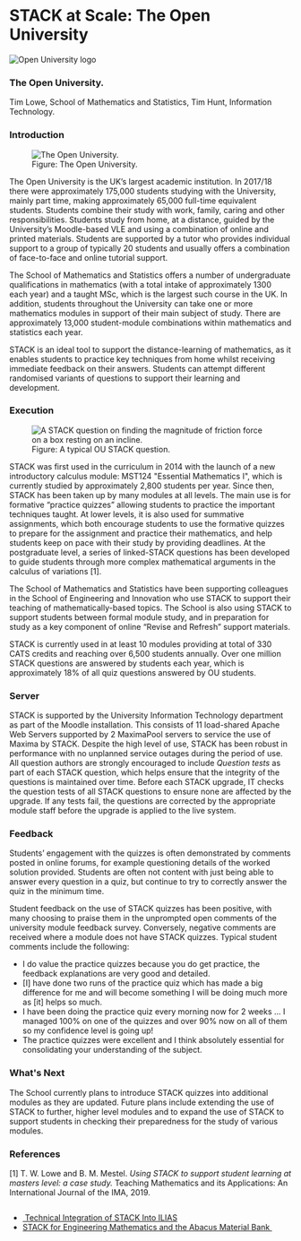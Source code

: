 # STACK at Scale: The Open University
<img class="figure-img img-fluid float-right img-logo" src="../Images/OU_logo.png" alt="Open University logo">

### The Open University.
Tim Lowe, School of Mathematics and Statistics,
Tim Hunt, Information Technology.

### Introduction
<div class="float-right img-tall">
<figure class="figure">
<img class="figure-img img-fluid" src="../Images/OU_1.jpg" alt="The Open University.">
  <figcaption class="figure-caption">Figure: The Open University.
</figcaption>
</figure></div>
The Open University is the UK’s largest academic institution. In 2017/18 there were approximately 175,000 students studying with the University, mainly part time, making approximately 65,000 full-time equivalent students. Students combine their study with work, family, caring and other responsibilities. Students study from home, at a distance, guided by the University’s Moodle-based VLE and using a combination of online and printed materials. Students are supported by a tutor who provides individual support to a group of typically 20 students and usually offers a combination of face-to-face and online tutorial support. 

The School of Mathematics and Statistics offers a number of undergraduate qualifications in mathematics (with a total intake of approximately 1300 each year) and a taught MSc, which is the largest such course in the UK. In addition, students throughout the University can take one or more mathematics modules in support of their main subject of study. There are approximately 13,000 student-module combinations within mathematics and statistics each year.

STACK is an ideal tool to support the distance-learning of mathematics, as it enables students to practice key techniques from home whilst receiving immediate feedback on their answers. Students can attempt different randomised variants of questions to support their learning and development. 


### Execution
<div class="float-right img-tall">
<figure class="figure">
<img class="figure-img img-fluid" src="../Images/OU_4_large.png" alt="A STACK question on finding the magnitude of friction force on a box resting on an incline.">
  <figcaption class="figure-caption">Figure: A typical OU STACK question.
</figcaption>
</figure></div>

STACK was first used in the curriculum in 2014 with the launch of a new introductory calculus module: MST124 "Essential Mathematics I", which is currently studied by approximately 2,800 students per year. Since then, STACK has been taken up by many modules at all levels. The main use is for formative “practice quizzes” allowing students to practice the important techniques taught. At lower levels, it is also used for summative assignments, which both encourage students to use the formative quizzes to prepare for the assignment and practice their mathematics, and help students keep on pace with their study by providing deadlines. At the postgraduate level, a series of linked-STACK questions has been developed to guide students through more complex mathematical arguments in the calculus of variations [1].

The School of Mathematics and Statistics have been supporting colleagues in the School of Engineering and Innovation who use STACK to support their teaching of mathematically-based topics. The School is also using STACK to support students between formal module study, and in preparation for study as a key component of online “Revise and Refresh” support materials. 

STACK is currently used in at least 10 modules providing at total of 330 CATS credits and reaching over 6,500 students annually. Over one million STACK questions are answered by students each year, which is approximately 18% of all quiz questions answered by OU students.

### Server

STACK is supported by the University Information Technology department as part of the Moodle installation. This consists of 11 load-shared Apache Web Servers supported by 2 MaximaPool servers to service the use of Maxima by STACK. Despite the high level of use, STACK has been robust in performance with no unplanned service outages during the period of use. All question authors are strongly encouraged to include *Question tests* as part of each STACK question, which helps ensure that the integrity of the questions is maintained over time. Before each STACK upgrade, IT checks the question tests of all STACK questions to ensure none are affected by the upgrade. If any tests fail, the questions are corrected by the appropriate module staff before the upgrade is applied to the live system.

### Feedback

Students’ engagement with the quizzes is often demonstrated by comments posted in online forums, for example questioning details of the worked solution provided. Students are often not content with just being able to answer every question in a quiz, but continue to try to correctly answer the quiz in the minimum time.

Student feedback on the use of STACK quizzes has been positive, with many choosing to praise them in the unprompted open comments of the university module feedback survey. Conversely, negative comments are received where a module does not have STACK quizzes. Typical student comments include the following:

- I do value the practice quizzes because you do get practice, the feedback explanations are very good and detailed.
- [I] have done two runs of the practice quiz which has made a big difference for me and will become something I will be doing much more as [it] helps so much.
- I have been doing the practice quiz every morning now for 2 weeks ... I managed 100% on one of the quizzes and over 90% now on all of them so my confidence level is going up!
- The practice quizzes were excellent and I think absolutely essential for consolidating your understanding of the subject.

### What's Next

The School currently plans to introduce STACK quizzes into additional modules as they are updated. Future plans include extending the use of STACK to further, higher level modules and to expand the use of STACK to support students in checking their preparedness for the study of various modules.

### References

[1] T. W. Lowe and B. M. Mestel. *Using STACK to support student learning at masters level: a case study.* Teaching Mathematics and its Applications: An International Journal of the IMA, 2019.

<nav aria-label="...">
  <ul class="pagination pagination-lg justify-content-center" style="margin-top:2em">
    <li class="page-item"><a href="../ILIAS" class="page-link"><i class="fa fa-arrow-left"></i>&nbsp;Technical Integration of STACK Into ILIAS</a></li>
    <li class="page-item"><a href="../ABACUS" class="page-link" >STACK for Engineering Mathematics and the Abacus Material Bank&nbsp;<i class="fa fa-arrow-right"></i></a></li>
  </ul>
</nav>